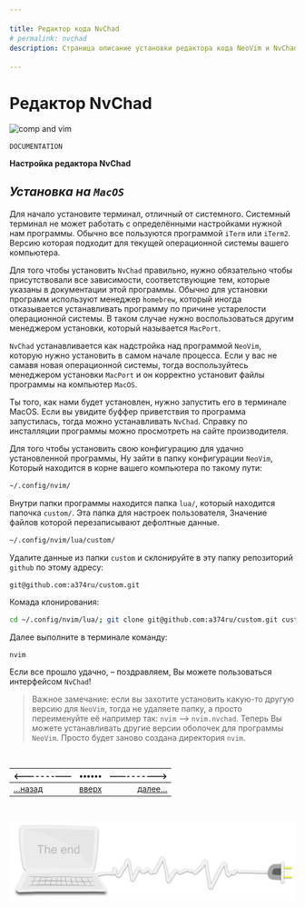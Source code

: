 ```yaml
---

title: Редактор кода NvChad
# permalink: nvchad
description: Страница описание установки редактора кода NeoVim и NvChad

---
```



<div class="navi"><nav id="navi"><!-- js --></nav></div>

# Редактор NvChad

<span id="buki-img" class="img" onclick="imgResize()">![comp and vim](https://img.a374.ru/nvchad.png)</span>

	DOCUMENTATION

**Настройка редактора NvChad**

***Установка на `MacOS`***
---

Для начало установите терминал, отличный от системного. Системный терминал не может работать с определёнными настройками нужной нам программы. Обычно все пользуются программой `iTerm` или `iTerm2`. Версию которая подходит для текущей операционной системы вашего компьютера.
    
Для того чтобы установить `NvChad` правильно, нужно обязательно чтобы присутствовали все зависимости, соответствующие тем, которые указаны в документации этой программы. Обычно для установки программ используют менеджер `homebrew`, который иногда отказывается устанавливать программу по причине устарелости операционной системы. В таком случае нужно воспользоваться другим менеджером установки, который называется `MacPort`.

`NvChad` устанавливается как надстройка над программой `NeoVim`, которую нужно установить в самом начале процесса. Если у вас не самавя новая операционной системы, тогда воспользуйтесь менеджером установки `MacPort` и он корректно установит файлы программы на компьютер `MacOS`.

Ты того, как нами будет установлен, нужно запустить его в терминале MacOS. Если вы увидите буффер приветствия то программа запустилась, тогда можно устанавливать `NvChad`. Справку по инсталляции программы можно просмотреть на сайте производителя. 

Для того чтобы установить свою конфигурацию для удачно установленной программы, Ну зайти в папку конфигурации `NeoVim`, Который находится в корне вашего компьютера по такому пути:

```zsh
~/.config/nvim/
```

Внутри папки программы находится папка `lua/`, который находится папочка `custom/`. Эта папка для настроек пользователя, Значение файлов которой перезаписывают дефолтные данные. 

```zsh
~/.config/nvim/lua/custom/
```

Удалите данные из папки `custom` и склонируйте в эту папку репозиторий `github` по этому адресу:

```ssh
git@github.com:a374ru/custom.git
```

Комада клонирования:

```zsh
cd ~/.config/nvim/lua/; git clone git@github.com:a374ru/custom.git custom
```

Далее выполните в терминале команду:

```zsh
nvim
```

Если все прошло удачно, – поздравляем, Вы можете пользоваться интерфейсом `NvChad`!

>Важное замечание: если вы захотите установить какую-то другую версию для `NeoVim`, тогда не удаляете папку, а просто переименуйте её например так: `nvim` --> `nvim.nvchad`. Теперь Вы можете устанавливать другие версии оболочек для программы `NeoVim`. Просто будет заново создана директория `nvim`.




<br>

|<-------——|••••••|——------->|
|:---|:---:|---:|
[…назад](buki-set.md)|[вверх](#)|[далее…](dobro-day.md)

<br>


<span id="comp-end-img" class="img" onclick="imgResize()">![img](assets/svg/comp-end.svg)</span>

<script src="assets/js/navi.js"></script>
